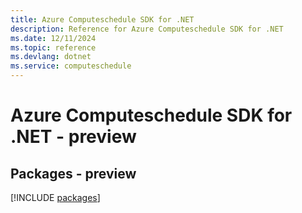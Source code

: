 ```yaml
---
title: Azure Computeschedule SDK for .NET
description: Reference for Azure Computeschedule SDK for .NET
ms.date: 12/11/2024
ms.topic: reference
ms.devlang: dotnet
ms.service: computeschedule
---
```

# Azure Computeschedule SDK for .NET - preview
## Packages - preview
[!INCLUDE [packages](computeschedule-index.md)]